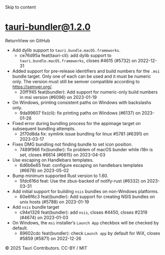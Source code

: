 Skip to content
# tauri-bundler@1.2.0
ReturnView on GitHub
  * Add dylib support to `tauri.bundle.macOS.frameworks`. 
    * ce76d95a feat(tauri-cli): add dylib support to `tauri.bundle.macOS.frameworks`, closes #4615 (#5732) on 2022-12-31
  * Added support for pre-release identifiers and build numbers for the `.msi` bundle target. Only one of each can be used and it must be numeric only. The version must still be semver compatible according to https://semver.org/. 
    * 20ff1f45 feat(bundler): Add support for numeric-only build numbers in msi version (#6096) on 2023-01-19
  * On Windows, printing consistent paths on Windows with backslashs only. 
    * 9da99607 fix(cli): fix printing paths on Windows (#6137) on 2023-01-26
  * Fixed error during bundling process for the appimage target on subsequent bundling attempts. 
    * 2f70d8da fix: symlink issue bundling for linux #5781 (#6391) on 2023-03-17
  * Fixes DMG bundling not finding bundle to set icon position. 
    * 7489f966 fix(bundler): fix problem of macOS bunder while i18n is set, closes #6614 (#6615) on 2023-04-03
  * Use escaping on Handlebars templates. 
    * 6d6b6e65 feat: configure escaping on handlebars templates (#6678) on 2023-05-02
  * Bump minimum supported Rust version to 1.60. 
    * 5fdc616d feat: Use the zbus-backed of notify-rust (#6332) on 2023-03-31
  * Add initial support for building `nsis` bundles on non-Windows platforms. 
    * 60e6f6c3 feat(bundler): Add support for creating NSIS bundles on unix hosts (#5788) on 2023-01-19
  * Add `nsis` bundle target 
    * c94e1326 feat(bundler): add `nsis`, closes #4450, closes #2319 (#4674) on 2023-01-03
  * On Windows, the `msi` installer’s `Launch App` checkbox will be checked by default. 
    * 89602cdc feat(bundler): check `Launch app` by default for WiX, closes #5859 (#5871) on 2022-12-26


© 2025 Tauri Contributors. CC-BY / MIT
